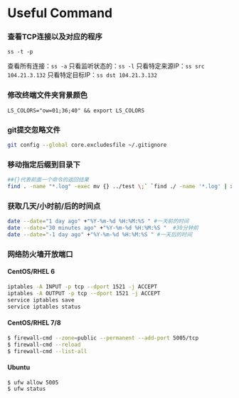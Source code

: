 # Useful Command

### 查看TCP连接以及对应的程序
```
ss -t -p
```
查看所有连接：`ss -a`
只看监听状态的：`ss -l`
只看特定来源IP：`ss src 104.21.3.132`
只看特定目标IP：`ss dst 104.21.3.132`

### 修改终端文件夹背景颜色
```
LS_COLORS="ow=01;36;40" && export LS_COLORS
```
### git提交忽略文件

```bash
git config --global core.excludesfile ~/.gitignore
```

### 移动指定后缀到目录下

```bash
##{}代表前面一个命令的返回结果
find . -name "*.log" -exec mv {} ../test \;` `find ./ -name '*.log' | xargs cp -t test
```
### 获取几天/小时前/后的时间点
```bash
date --date="1 day ago" +"%Y-%m-%d %H:%M:%S " #一天前的时间
date --date="30 minutes ago" +"%Y-%m-%d %H:%M:%S "  #30分钟前
date --date="-1 day ago" +"%Y-%m-%d %H:%M:%S " #一天后的时间
```

### 网络防火墙开放端口

#### CentOS/RHEL 6

```bash
iptables -A INPUT -p tcp --dport 1521 -j ACCEPT
iptables -A OUTPUT -p tcp --dport 1521 -j ACCEPT
service iptables save
service iptables status
```

#### CentOS/RHEL 7/8
```bash
$ firewall-cmd --zone=public --permanent --add-port 5005/tcp
$ firewall-cmd --reload
$ firewall-cmd --list-all
```

#### Ubuntu

```bash
$ ufw allow 5005
$ ufw status
```